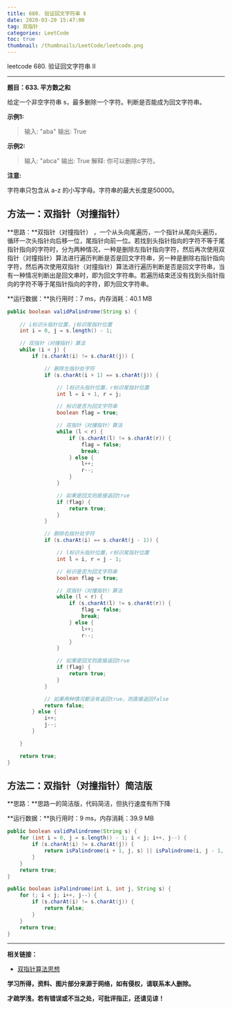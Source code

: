 ```yaml
---
title: 680. 验证回文字符串 Ⅱ
date: 2020-03-20 15:47:00
tag: 双指针
categories: LeetCode
toc: true
thumbnail: /thumbnails/LeetCode/leetcode.png
---
```


leetcode 680. 验证回文字符串 Ⅱ

<!--more-->

---

**题目：633. 平方数之和**

给定一个非空字符串 s，最多删除一个字符。判断是否能成为回文字符串。

**示例1:**

> 输入: "aba"
> 输出: True

**示例2:**

> 输入: "abca"
> 输出: True
> 解释: 你可以删除c字符。

**注意:**

字符串只包含从 a-z 的小写字母。字符串的最大长度是50000。

## 方法一：双指针（对撞指针）

**思路：**双指针（对撞指针） ，一个从头向尾遍历，一个指针从尾向头遍历，循环一次头指针向后移一位，尾指针向前一位。若找到头指针指向的字符不等于尾指针指向的字符时，分为两种情况，一种是删除左指针指向字符，然后再次使用双指针（对撞指针）算法进行遍历判断是否是回文字符串，另一种是删除右指针指向字符，然后再次使用双指针（对撞指针）算法进行遍历判断是否是回文字符串，当有一种情况判断出是回文串时，即为回文字符串。若遍历结束还没有找到头指针指向的字符不等于尾指针指向的字符，即为回文字符串。

**运行数据：**执行用时：7 ms，内存消耗：40.1 MB

```java
public boolean validPalindrome(String s) {
	
    // i标识头指针位置，j标识尾指针位置
    int i = 0, j = s.length() - 1;

    // 双指针（对撞指针）算法
    while (i < j) {
        if (s.charAt(i) != s.charAt(j)) {

            // 删除左指针处字符
            if (s.charAt(i + 1) == s.charAt(j)) {

                // l标识头指针位置，r标识尾指针位置
                int l = i + 1, r = j;

                // 标识是否为回文字符串
                boolean flag = true;

                // 双指针（对撞指针）算法
                while (l < r) {
                    if (s.charAt(l) != s.charAt(r)) {
                        flag = false;
                        break;
                    } else {
                        l++;
                        r--;
                    }
                }

                // 如果是回文则直接返回true
                if (flag) {
                    return true;
                }
            }

            // 删除右指针处字符
            if (s.charAt(i) == s.charAt(j - 1)) {

                // l标识头指针位置，r标识尾指针位置
                int l = i, r = j - 1;

                // 标识是否为回文字符串
                boolean flag = true;

                // 双指针（对撞指针）算法
                while (l < r) {
                    if (s.charAt(l) != s.charAt(r)) {
                        flag = false;
                        break;
                    } else {
                        l++;
                        r--;
                    }
                }

                // 如果是回文则直接返回true
                if (flag) {
                    return true;
                }
            }

            // 如果两种情况都没有返回true，则直接返回false
            return false;
        } else {
            i++;
            j--;
        }

    }

    return true;
}
```

## 方法二：双指针（对撞指针）简洁版

**思路：**思路一的简洁版，代码简洁，但执行速度有所下降

**运行数据：**执行用时：9 ms，内存消耗：39.9 MB

```java
public boolean validPalindrome(String s) {
    for (int i = 0, j = s.length() - 1; i < j; i++, j--) {
        if (s.charAt(i) != s.charAt(j)) {
            return isPalindrome(i + 1, j, s) || isPalindrome(i, j - 1, s);
        }
    }
    return true;
}

public boolean isPalindrome(int i, int j, String s) {
    for (; i < j; i++, j--) {
        if (s.charAt(i) != s.charAt(j)) {
            return false;
        }
    }
    return true;
}
```

---

**相关链接：**

- [双指针算法思想](https://crazy-sky.github.io/2020/03/14/双指针/)

**学习所得，资料、图片部分来源于网络，如有侵权，请联系本人删除。**

**才疏学浅，若有错误或不当之处，可批评指正，还请见谅！**
